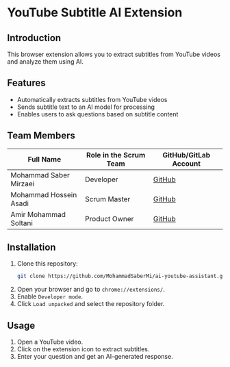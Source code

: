 # YouTube Subtitle AI Extension

## Introduction

This browser extension allows you to extract subtitles from YouTube videos and analyze them using AI.

## Features

- Automatically extracts subtitles from YouTube videos
- Sends subtitle text to an AI model for processing
- Enables users to ask questions based on subtitle content

## Team Members

| Full Name              | Role in the Scrum Team | GitHub/GitLab Account                        |
| ---------------------- | ---------------------- | -------------------------------------------- |
| Mohammad Saber Mirzaei | Developer         | [GitHub](https://github.com/MohammadSaberMi) |
| Mohammad Hossein Asadi | Scrum Master           | [GitHub](https://github.com/IRI-MH-Asadi)    |
| Amir Mohammad Soltani  | Product Owner               | [GitHub](https://github.com/)                |

## Installation

1. Clone this repository:
   ```sh
   git clone https://github.com/MohammadSaberMi/ai-youtube-assistant.git
   ```
2. Open your browser and go to `chrome://extensions/`.
3. Enable `Developer mode`.
4. Click `Load unpacked` and select the repository folder.

## Usage

1. Open a YouTube video.
2. Click on the extension icon to extract subtitles.
3. Enter your question and get an AI-generated response.


